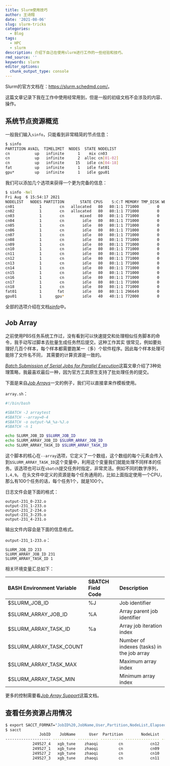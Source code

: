 ```yaml
---
title: Slurm使用技巧
author: 王诗翔
date: '2021-08-06'
slug: slurm-tricks
categories:
  - Blog
tags:
  - HPC
  - slurm
description: 介绍下自己在使用slurm进行工作的一些经验和技巧。
rmd_source: ''
keywords: slurm
editor_options:
  chunk_output_type: console
---
```


Slurm的官方文档在：<https://slurm.schedmd.com/>。

这篇文章记录下我在工作中使用经常用到，但是一般的初级文档不会涉及的内容、操作。

## 系统节点资源概览

一般我们输入`sinfo`，只能看到非常精简的节点信息：

```bash
$ sinfo
PARTITION AVAIL  TIMELIMIT  NODES  STATE NODELIST
cn           up   infinite      1    mix cn03
cn           up   infinite      2  alloc cn[01-02]
cn           up   infinite     15   idle cn[04-18]
fat          up   infinite      1   idle fat01
gpu*         up   infinite      1   idle gpu01
```

我们可以添加几个选项来获得一个更为完备的信息：

```bash
$ sinfo -Nel
Fri Aug  6 15:54:17 2021
NODELIST   NODES PARTITION       STATE CPUS    S:C:T MEMORY TMP_DISK WEIGHT AVAIL_FE REASON              
cn01           1        cn   allocated   80   80:1:1 771000        0      1   (null) none                
cn02           1        cn   allocated   80   80:1:1 771000        0      1   (null) none                
cn03           1        cn       mixed   80   80:1:1 771000        0      1   (null) none                
cn04           1        cn        idle   80   80:1:1 771000        0      1   (null) none                
cn05           1        cn        idle   80   80:1:1 771000        0      1   (null) none                
cn06           1        cn        idle   80   80:1:1 771000        0      1   (null) none                
cn07           1        cn        idle   80   80:1:1 771000        0      1   (null) none                
cn08           1        cn        idle   80   80:1:1 771000        0      1   (null) none                
cn09           1        cn        idle   80   80:1:1 771000        0      1   (null) none                
cn10           1        cn        idle   80   80:1:1 771000        0      1   (null) none                
cn11           1        cn        idle   80   80:1:1 771000        0      1   (null) none                
cn12           1        cn        idle   80   80:1:1 771000        0      1   (null) none                
cn13           1        cn        idle   80   80:1:1 771000        0      1   (null) none                
cn14           1        cn        idle   80   80:1:1 771000        0      1   (null) none                
cn15           1        cn        idle   80   80:1:1 771000        0      1   (null) none                
cn16           1        cn        idle   80   80:1:1 771000        0      1   (null) none                
cn17           1        cn        idle   80   80:1:1 771000        0      1   (null) none                
cn18           1        cn        idle   80   80:1:1 771000        0      1   (null) none                
fat01          1       fat        idle   80   80:1:1 296649        0      1   (null) none                
gpu01          1      gpu*        idle   40   40:1:1 772000        0      1   (null) none   
```

全部的选项介绍在文档[*sinfo*](https://slurm.schedmd.com/sinfo.html)中。

## Job Array

之前使用PBS任务系统工作过，没有看到可以快速提交和处理相似任务脚本的命令，我手动写过脚本去批量生成任务然后提交。这种工作其实
很常见，例如要处理好几百个样本，每个样本都需要跑某一（多）个软件程序。因此每个样本处理可能除了文件名不同，
其需要的计算资源是一致的。

[*Batch Submission of Serial Jobs for Parallel Execution*](https://portal.supercomputing.wales/index.php/index/slurm/interactive-use-job-arrays/batch-submission-of-serial-jobs-for-parallel-execution/)这篇文章介绍了3种处理策略，我最喜欢最后一种，因为官方工具原生支持了批处理任务的提交。

下面是来自[*Job Arrays*](https://portal.supercomputing.wales/index.php/index/slurm/interactive-use-job-arrays/job-arrays/)一文的例子，我们可以直接拿来作模板使用。

`array.sh`：

```bash
#!/bin/bash

#SBATCH -J arraytest
#SBATCH --array=0-4
#SBATCH -o output-%A_%a-%J.o
#SBATCH -n 1

echo SLURM_JOB_ID $SLURM_JOB_ID
echo SLURM_ARRAY_JOB_ID $SLURM_ARRAY_JOB_ID
echo SLURM_ARRAY_TASK_ID $SLURM_ARRAY_TASK_ID
```

这个脚本的核心在`--array`选项，它定义了一个数组，这个数组的每个元素会传入到`$SLURM_ARRAY_TASK_ID`这个变量中，利用这个变量我们就能处理不同样本的任务。该选项也可以在`sbatch`提交任务时指定，非常灵活。例如不同的数字序列，`1,4,9`。
在头文件中定义的资源是每个任务通用的，比如上面指定使用一个CPU，那么有100个任务的话，每个任务1个，就是100个。

日志文件会是下面的格式：

```
output-231_0-232.o
output-231_1-233.o
output-231_2-234.o
output-231_3-235.o
output-231_4-231.o
```

输出文件内容会是下面的信息格式。

`output-231_1-233.o`：

```
SLURM_JOB_ID 233
SLURM_ARRAY_JOB_ID 231
SLURM_ARRAY_TASK_ID 1
```

相关环境变量汇总如下：

| BASH Environment Variable | SBATCH Field Code | Description                                |
| :------------------------ | :---------------- | :----------------------------------------- |
| $SLURM_JOB_ID             | %J                | Job identifier                             |
| $SLURM_ARRAY_JOB_ID       | %A                | Array parent job identifier                |
| $SLURM_ARRAY_TASK_ID      | %a                | Array job iteration index                  |
| $SLURM_ARRAY_TASK_COUNT   |                   | Number of indexes (tasks) in the job array |
| $SLURM_ARRAY_TASK_MAX     |                   | Maximum array index                        |
| $SLURM_ARRAY_TASK_MIN     |                   | Minimum array index                        |

更多的控制需要看[*Job Array Support*](https://slurm.schedmd.com/job_array.html)这篇文档。

## 查看任务资源占用情况

```bash
$ export SACCT_FORMAT="JobID%20,JobName,User,Partition,NodeList,Elapsed,CPUTime,State,AllocTRES%32"
$ sacct
               JobID    JobName      User  Partition        NodeList    Elapsed    CPUTime      State                        AllocTRES 
-------------------- ---------- --------- ---------- --------------- ---------- ---------- ---------- -------------------------------- 
            249527_4   xgb_tune    zhaoqi         cn            cn12   00:26:50 1-11:46:40    RUNNING billing=80,cpu=80,mem=100G,node+ 
            249527_1   xgb_tune    zhaoqi         cn            cn09   00:26:50 1-11:46:40    RUNNING billing=80,cpu=80,mem=100G,node+ 
            249527_2   xgb_tune    zhaoqi         cn            cn10   00:26:50 1-11:46:40    RUNNING billing=80,cpu=80,mem=100G,node+ 
            249527_3   xgb_tune    zhaoqi         cn            cn11   00:26:50 1-11:46:40    RUNNING billing=80,cpu=80,mem=100G,node+ 
```